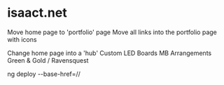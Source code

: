# isaact.net  

Move home page to 'portfolio' page
  Move all links into the portfolio page with icons

Change home page into a 'hub'
  Custom LED Boards
  MB Arrangements
  Green & Gold / Ravensquest

ng deploy --base-href=/<repositoryname>/
